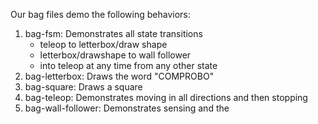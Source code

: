 Our bag files demo the following behaviors: 

1. bag-fsm: Demonstrates all state transitions
   * teleop to letterbox/draw shape
   * letterbox/drawshape to wall follower
   * into teleop at any time from any other state
2. bag-letterbox: Draws the word "COMPROBO"
3. bag-square: Draws a square
4. bag-teleop: Demonstrates moving in all directions and then stopping
5. bag-wall-follower: Demonstrates sensing and the
